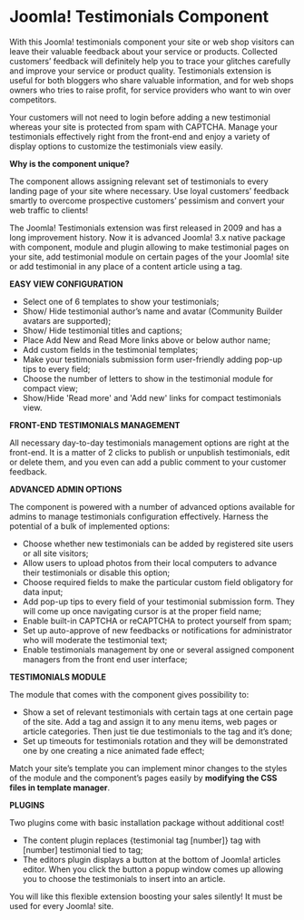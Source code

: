 # Joomla! Testimonials Component
With this Joomla! testimonials component your site or web shop visitors can leave their valuable feedback about your service or products. Collected customers’ feedback will definitely help you to trace your glitches carefully and improve your service or product quality. Testimonials extension is useful for both bloggers who share valuable information, and for web shops owners who tries to raise profit, for service providers who want to win over competitors.

Your customers will not need to login before adding a new testimonial whereas your site is protected from spam with CAPTCHA. Manage your testimonials effectively right from the front-end and enjoy a variety of display options to customize the testimonials view easily.

<b>Why is the component unique?</b>

The component allows assigning relevant set of testimonials to every landing page of your site where necessary. Use loyal customers’ feedback smartly to overcome prospective customers’ pessimism and convert your web traffic to clients!

The Joomla! Testimonials extension was first released in 2009 and has a long improvement history. Now it is advanced Joomla! 3.x native package with component, module and plugin allowing to make testimonial pages on your site, add testimonial module on certain pages of the your Joomla! site or add testimonial in any place of a content article using a tag.

<b>EASY VIEW CONFIGURATION</b>
- Select one of 6 templates to show your testimonials;
- Show/ Hide testimonial author’s name and avatar (Community Builder avatars are supported);
- Show/ Hide testimonial titles and captions;
- Place Add New and Read More links above or below author name;
- Add custom fields in the testimonial templates;
- Make your testimonials submission form user-friendly adding pop-up tips to every field;
- Choose the number of letters to show in the testimonial module for compact view;
- Show/Hide 'Read more' and 'Add new' links for compact testimonials view.

<b>FRONT-END TESTIMONIALS MANAGEMENT</b>

All necessary day-to-day testimonials management options are right at the front-end. It is a matter of 2 clicks to publish or unpublish testimonials, edit or delete them, and you even can add a public comment to your customer feedback.

<b>ADVANCED ADMIN OPTIONS</b>

The component is powered with a number of advanced options available for admins to manage testimonials configuration effectively. Harness the potential of a bulk of implemented options:
- Choose whether new testimonials can be added by registered site users or all site visitors;
- Allow users to upload photos from their local computers to advance their testimonials or disable this option;
- Choose required fields to make the particular custom field obligatory for data input;
- Add pop-up tips to every field of your testimonial submission form. They will come up once navigating cursor is at the proper field name;
- Enable built-in CAPTCHA or reCAPTCHA to protect yourself from spam;
- Set up auto-approve of new feedbacks or notifications for administrator who will moderate the testimonial text;
- Enable testimonials management by one or several assigned component managers from the front end user interface;

<b>TESTIMONIALS MODULE</b>

The module that comes with the component gives possibility to:
- Show a set of relevant testimonials with certain tags at one certain page of the site. Add a tag and assign it to any menu items, web pages or article categories. Then just tie due testimonials to the tag and it’s done;
- Set up timeouts for testimonials rotation and they will be demonstrated one by one creating a nice animated fade effect;

Match your site’s template you can implement minor changes to the styles of the module and the component’s pages easily by <b>modifying the CSS files in template manager</b>.

<b>PLUGINS</b>

Two plugins come with basic installation package without additional cost!
- The content plugin replaces {testimonial tag [number]} tag with [number] testimonial tied to tag;
- The editors plugin displays a button at the bottom of Joomla! articles editor. When you click the button a popup window comes up allowing you to choose the testimonials to insert into an article.

You will like this flexible extension boosting your sales silently! It must be used for every Joomla! site.
